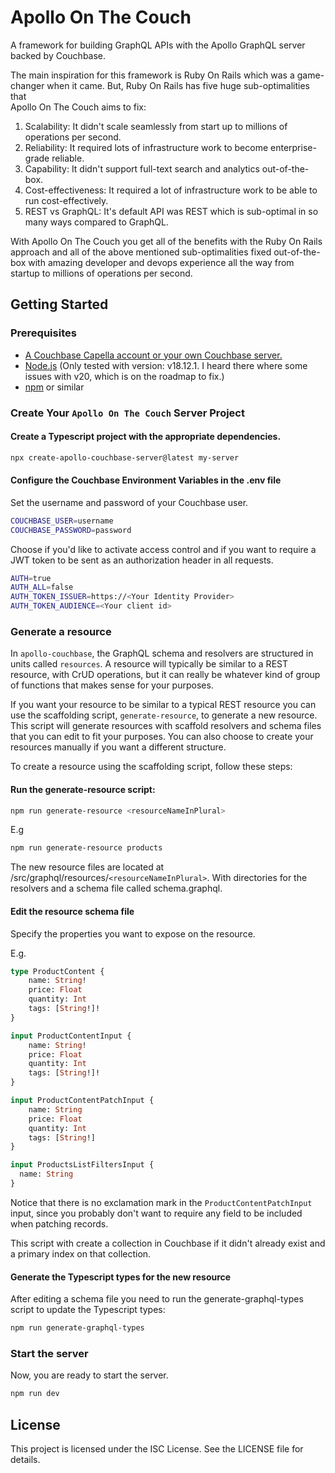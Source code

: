 # Apollo On The Couch
A framework for building GraphQL APIs with the Apollo GraphQL server backed by Couchbase. 

The main inspiration for this framework is Ruby On Rails which was a game-changer when it came. But, Ruby On Rails has five huge sub-optimalities that  
Apollo On The Couch aims to fix: 
1. Scalability: It didn't scale seamlessly from start up to millions of operations per second. 
2. Reliability: It required lots of infrastructure work to become enterprise-grade reliable.
3. Capability: It didn't support full-text search and analytics out-of-the-box. 
4. Cost-effectiveness: It required a lot of infrastructure work to be able to run cost-effectively. 
5. REST vs GraphQL: It's default API was REST which is sub-optimal in so many ways compared to GraphQL. 

With Apollo On The Couch you get all of the benefits with the Ruby On Rails approach and all of the above mentioned sub-optimalities fixed out-of-the-box with amazing developer and devops experience all the way from startup to millions of operations per second.

## Getting Started

### Prerequisites 
* [A Couchbase Capella account or your own Couchbase server.](https://www.couchbase.com/downloads) 
* [Node.js](https://nodejs.org/en/download) (Only tested with version: v18.12.1. I heard there where some issues with v20, which is on the roadmap to fix.)
* [npm](https://docs.npmjs.com/downloading-and-installing-node-js-and-npm) or similar

### Create Your `Apollo On The Couch` Server Project

#### Create a Typescript project with the appropriate dependencies.
```bash
npx create-apollo-couchbase-server@latest my-server
```

#### Configure the Couchbase Environment Variables in the .env file
Set the username and password of your Couchbase user. 
```bash
COUCHBASE_USER=username
COUCHBASE_PASSWORD=password
```
Choose if you'd like to activate access control and if you want to require a JWT token to be sent as an authorization header in all requests. 
```bash
AUTH=true
AUTH_ALL=false
AUTH_TOKEN_ISSUER=https://<Your Identity Provider>
AUTH_TOKEN_AUDIENCE=<Your client id>
```

### Generate a resource 
In `apollo-couchbase`, the GraphQL schema and resolvers are structured in units called `resources`. A resource will typically be similar to a REST resource, with CrUD operations, but it can really be whatever kind of group of functions that makes sense for your purposes.  

If you want your resource to be similar to a typical REST resource you can use the scaffolding script, `generate-resource`, to generate a new resource. This script will generate resources with scaffold resolvers and schema files that you can edit to fit your purposes. You can also choose to create your resources manually if you want a different structure. 

To create a resource using the scaffolding script, follow these steps:

#### Run the generate-resource script:
```bash
npm run generate-resource <resourceNameInPlural>
```

E.g
```bash
npm run generate-resource products
```

The new resource files are located at /src/graphql/resources/`<resourceNameInPlural>`. With directories for the resolvers and a schema file called schema.graphql.



#### Edit the resource schema file
Specify the properties you want to expose on the resource.

E.g.
```graphql
type ProductContent {
    name: String!
    price: Float
    quantity: Int
    tags: [String!]!
}

input ProductContentInput {
    name: String!
    price: Float
    quantity: Int
    tags: [String!]!
}

input ProductContentPatchInput {
    name: String
    price: Float
    quantity: Int
    tags: [String!]
}

input ProductsListFiltersInput {
  name: String
}
```
Notice that there is no exclamation mark in the `ProductContentPatchInput` input, since you probably don't want to require any field to be included when patching records. 

This script with create a collection in Couchbase if it didn't already exist and a primary index on that collection. 

#### Generate the Typescript types for the new resource
After editing a schema file you need to run the generate-graphql-types script to update the Typescript types:
```bash
npm run generate-graphql-types
```

### Start the server
Now, you are ready to start the server. 

```bash
npm run dev
```

## License
This project is licensed under the ISC License. See the LICENSE file for details.
